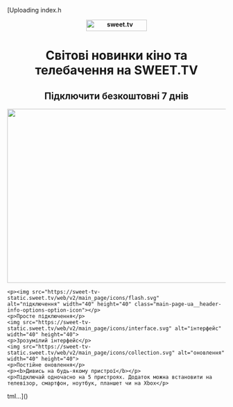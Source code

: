 [Uploading index.h<!DOCTYPE html>
<html lang="UK">
 <head> 
 <meta charset="UTF-8">
 <title>Телебачення і онлайн кинотеатр тільки у SWEET.TV!</title>
 <meta name="viewport" content="width=device-width, initial-scale=1.0">
 </head>
 <body>
 <center><strong>
  <a href="file:///C:/Users/%D0%94%D0%BE%D0%BC%D0%BE%D0%B2%D0%BE%D0%B9/Desktop/index.html">
                    <img src="https://upload.wikimedia.org/wikipedia/commons/thumb/d/d5/Sweet.tv_logo.svg/2560px-Sweet.tv_logo.svg.png" alt="sweet.tv" width="140" height="26">
                </a>
  <h1> Світові новинки кіно та телебачення на SWEET.TV</h1>
  <h2> Підключити безкоштовні 7 днів </h2></strong></center>
	<img src="https://sweet-tv-static.sweet.tv/web/v2/home/block_2-UA-en-1729173052.png"
	alt="" width="550" height="400">
	
	<p><img src="https://sweet-tv-static.sweet.tv/web/v2/main_page/icons/flash.svg" 
	alt="підключення" width="40" height="40" class="main-page-ua__header-info-options-option-icon"></p>
	<p>Просте підключення</p>
	<img src="https://sweet-tv-static.sweet.tv/web/v2/main_page/icons/interface.svg" alt="інтерфейс" width="40" height="40">
	<p>Зрозумілий інтерфейс</p>
	<img src="https://sweet-tv-static.sweet.tv/web/v2/main_page/icons/collection.svg" alt="оновлення" width="40" height="40">
	<p>Постійне оновлення</p>
	<p><b>Дивись на будь-якому пристрої</b></p>
	<p>Підключай одночасно на 5 пристроях. Додаток можна встановити на телевізор, смартфон, ноутбук, планшет чи на Xbox</p>
 </body>
</html>tml…]()
